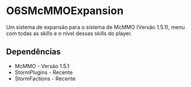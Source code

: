 # O6SMcMMOExpansion
Um sistema de expansão para o sistema de McMMO (Versão 1.5.1), menu com todas as skills e o nível dessas skills do player.
## Dependências
- McMMO - Versão 1.5.1
- StormPlugins - Recente
- StormFactions - Recente